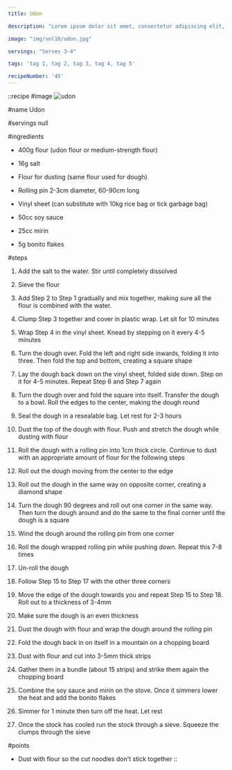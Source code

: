 ```yaml
---
title: Udon

description: "Lorem ipsum dolor sit amet, consectetur adipiscing elit, sed do eiusmod tempor incididunt ut labore et dolore magna aliqua. Tincidunt eget nullam non nisi est sit amet facilisis."

image: "img/vol10/udon.jpg"

servings: "Serves 3-4"

tags: 'tag 1, tag 2, tag 3, tag 4, tag 5'

recipeNumber: '45'
---
```


::recipe
#image
![udon](/img/vol10/udon.jpg)

#name
Udon

#servings
null

#ingredients
- 400g flour (udon flour or medium-strength flour)
- 16g salt
- Flour for dusting (same flour used for dough)
- Rolling pin 2-3cm diameter, 60-90cm long
- Vinyl sheet (can substitute with 10kg rice bag or tick garbage bag)

- 50cc soy sauce
- 25cc mirin
- 5g bonito flakes

#steps
1. Add the salt to the water. Stir until completely dissolved

2. Sieve the flour

3. Add Step 2 to Step 1 gradually and mix together, making sure all the flour is combined with the water.

4. Clump Step 3 together and cover in plastic wrap. Let sit for 10 minutes

5. Wrap Step 4 in the vinyl sheet. Knead by stepping on it every 4-5 minutes

6. Turn the dough over. Fold the left and right side inwards, folding it into three. Then fold the top and bottom, creating a square shape

7. Lay the dough back down on the vinyl sheet, folded side down. Step on it for 4-5 minutes. Repeat Step 6 and Step 7 again

8. Turn the dough over and fold the square into itself. Transfer the dough to a bowl. Roll the edges to the center, making the dough round

9. Seal the dough in a resealable bag. Let rest for 2-3 hours

10. Dust the top of the dough with flour. Push and stretch the dough while dusting with flour

11. Roll the dough with a rolling pin into 1cm thick circle. Continue to dust with an appropriate amount of flour for the following steps

12. Roll out the dough moving from the center to the edge

13. Roll out the dough in the same way on opposite corner, creating a diamond shape

14. Turn the dough 90 degrees and roll out one corner in the same way. Then turn the dough around and do the same to the final corner until the dough is a square

15. Wind the dough around the rolling pin from one corner

16. Roll the dough wrapped rolling pin while pushing down. Repeat this 7-8 times

17. Un-roll the dough

18. Follow Step 15 to Step 17 with the other three corners

19. Move the edge of the dough towards you and repeat Step 15 to Step 18. Roll out to a thickness of 3-4mm

20. Make sure the dough is an even thickness

21. Dust the dough with flour and wrap the dough around the rolling pin

22. Fold the dough back in on itself in a mountain on a chopping board

23. Dust with flour and cut into 3-5mm thick strips

24. Gather them in a bundle (about 15 strips) and strike them again the chopping board

25. Combine the soy sauce and mirin on the stove. Once it simmers lower the heat and add the bonito flakes

26. Simmer for 1 minute then turn off the heat. Let rest

27. Once the stock has cooled run the stock through a sieve. Squeeze the clumps through the sieve

#points
- Dust with flour so the cut noodles don't stick together
::